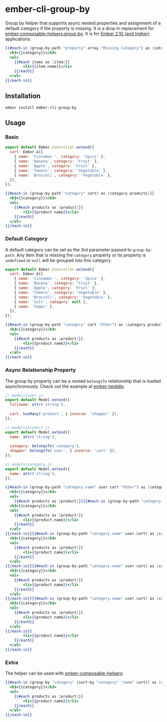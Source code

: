 # ember-cli-group-by

Group by helper that supports async nested properties and assignment of a default category if the
property is missing. It is a drop in replacement for 
[ember-composable-helpers:group-by](https://github.com/DockYard/ember-composable-helpers#group-by).
It is for [Ember 2.10 (and higher)](https://github.com/scottwernervt/ember-cli-group-by/issues/2) 
applications.

```handlebars
{{#each-in (group-by-path "property" array "Missing Category") as |category items|}}
  <h3>{{category}}</h3>
  <ul>
    {{#each items as |item|}}
    	<li>{{item.name}}</li>
    {{/each}}
  </ul>
{{/each-in}}
```
## Installation

```no-highlight
ember install ember-cli-group-by
```
## Usage

### Basic

```javascript
export default Ember.Controller.extend({
  cart: Ember.A([
    { name: 'Cinnamon ', category: 'Spice' },
    { name: 'Banana', category: 'Fruit' },
    { name: 'Apple', category: 'Fruit' },
    { name: 'Tomato', category: 'Vegetable' },
    { name: 'Broccoli', category: 'Vegetable' },
  ]),
});
```

```handlebars
{{#each-in (group-by-path "category" cart) as |category products|}}
  <h3>{{category}}</h3>
  <ul>
    {{#each products as |product|}}
    	<li>{{product.name}}</li>
    {{/each}}
  </ul>
{{/each-in}}
```
### Default Category

A default category can be set as the 3rd parameter passed to `group-by-path`. Any item that is missing the `category` property or its property is `undefined` or `null` will be grouped into this category.

```javascript
export default Ember.Controller.extend({
  cart: Ember.A([
    { name: 'Cinnamon ', category: 'Spice' },
    { name: 'Banana', category: 'Fruit' },
    { name: 'Apple', category: 'Fruit' },
    { name: 'Tomato', category: 'Vegetable' },
    { name: 'Broccoli', category: 'Vegetable' },
    { name: 'Salt', category: null },
    { name: 'Sugar' },
  ]),
});
```

```handlebars
{{#each-in (group-by-path "category" cart "Other") as |category products|}}
  <h3>{{category}}</h3>
  <ul>
    {{#each products as |product|}}
    	<li>{{product.name}}</li>
    {{/each}}
  </ul>
{{/each-in}}
```

### Async Relationship Property

The group by property can be a nested `belongsTo` relationship that is loaded asynchronously. Check 
out the example at [ember-twiddle](https://ember-twiddle.com/caf15c9b204e04123d6b1e5e7a06ad3a).

```javascript
// models/user.js
export default Model.extend({
  fullname: attr('string'),
  
  cart: hasMany('product', { inverse: 'shopper' }),
});

// models/product.js
export default Model.extend({
  name: attr('string'),
  
  category: belongsTo('category'),
  shopper: belongsTo('user', { inverse: 'cart' }),
});

// models/category.js
export default Model.extend({
  name: attr('string'),
});
```

```handlebars
{{#each-in (group-by-path "category.name" user.cart "Other") as |category products|}}
  <h3>{{category}}</h3>
  <ul>
    {{#each products as |product|}}{{#each-in (group-by-path "category.name" user.cart) as |category products|}}
  <h3>{{category}}</h3>
  <ul>
    {{#each products as |product|}}
    	<li>{{product.name}}</li>
    {{/each}}
  </ul>
{{/each-in}}{{#each-in (group-by-path "category.name" user.cart) as |category products|}}
  <h3>{{category}}</h3>
  <ul>
    {{#each products as |product|}}
    	<li>{{product.name}}</li>
    {{/each}}
  </ul>
{{/each-in}}{{#each-in (group-by-path "category.name" user.cart) as |category products|}}
  <h3>{{category}}</h3>
  <ul>
    {{#each products as |product|}}
    	<li>{{product.name}}</li>
    {{/each}}
  </ul>
{{/each-in}}{{#each-in (group-by-path "category.name" user.cart) as |category products|}}
  <h3>{{category}}</h3>
  <ul>
    {{#each products as |product|}}
    	<li>{{product.name}}</li>
    {{/each}}
  </ul>
{{/each-in}}
    	<li>{{product.name}}</li>
    {{/each}}
  </ul>
{{/each-in}}
```

### Extra

The helper can be used with [ember-composable-helpers](https://github.com/DockYard/ember-composable-helpers):

```handlebars
{{#each-in (group-by "category" (sort-by "category" "name" cart)) as |category products|}}
  <h3>{{category}}</h3>
  <ul>
    {{#each products as |product|}}
    	<li>{{product.name}}</li>
    {{/each}}
  </ul>
{{/each-in}}
```

